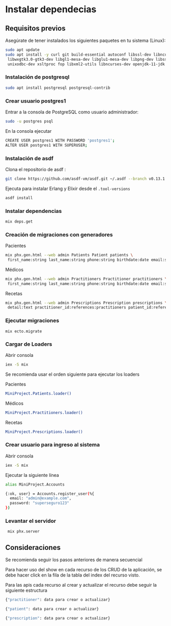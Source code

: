 # Instalar dependecias


## Requisitos previos

Asegúrate de tener instalados los siguientes paquetes en tu sistema (Linux):

```bash
sudo apt update
sudo apt install -y curl git build-essential autoconf libssl-dev libncurses5-dev \
 libwxgtk3.0-gtk3-dev libgl1-mesa-dev libglu1-mesa-dev libpng-dev libssh-dev \
 unixodbc-dev xsltproc fop libxml2-utils libncurses-dev openjdk-11-jdk
```
### Instalación de postgresql

```bash
sudo apt install postgresql postgresql-contrib
```

### Crear usuario postgres1

Entrar a la consola de PostgreSQL como usuario administrador:

```bash
sudo -u postgres psql
```

En la consola ejecutar 

```bash
CREATE USER postgres1 WITH PASSWORD 'postgres1';
ALTER USER postgres1 WITH SUPERUSER;
```


### Instalación de asdf

Clona el repositorio de asdf :


```bash
git clone https://github.com/asdf-vm/asdf.git ~/.asdf --branch v0.13.1
```


Ejecuta para instalar Erlang y Elixir desde el
```.tool-versions ```


```bash
asdf install
```

### Instalar dependencias

```bash
mix deps.get
```

### Creación de migraciones con generadores

Pacientes

```bash
mix phx.gen.html --web admin Patients Patient patients \
 first_name:string last_name:string phone:string birthdate:date email:string
```
Médicos

```bash
mix phx.gen.html --web admin Practitioners Practitioner practitioners \
 first_name:string last_name:string phone:string birthdate:date email:string
```

Recetas

```bash
mix phx.gen.html --web admin Prescriptions Prescription prescriptions \
 detail:text practitioner_id:references:practitioners patient_id:references:patients
```

### Ejecutar migraciones

```
mix ecto.migrate
```

### Cargar de Loaders

Abrir consola 

```bash
iex -S mix
```
Se recomienda usar el orden siguiente para ejecutar los loaders

Pacientes

```bash
MiniProject.Patients.loader()
```

Médicos

```bash
MiniProject.Practitioners.loader()
```
Recetas

```bash
MiniProject.Prescriptions.loader()
```

### Crear usuario para ingreso al sistema

Abrir consola

```bash
iex -S mix
```

Ejecutar la siguiente línea

```bash
alias MiniProject.Accounts

{:ok, user} = Accounts.register_user(%{
  email: "admin@example.com",
  password: "superseguro123"
})
```
### Levantar el servidor

```bash
 mix phx.server
```


## Consideraciones

Se recomienda seguir los pasos anteriores de manera secuencial

Para hacer uso del show en cada recurso de los CRUD de la aplicación, se debe hacer
click en la fila de la tabla del index del recurso visto.

Para las apis cada recurso al crear y actualizar el recurso debe seguir la siguiente estructura

```bash
{"practitioner": data para crear o actualizar}

{"patient": data para crear o actualizar}

{"prescription": data para crear o actualizar}
```
